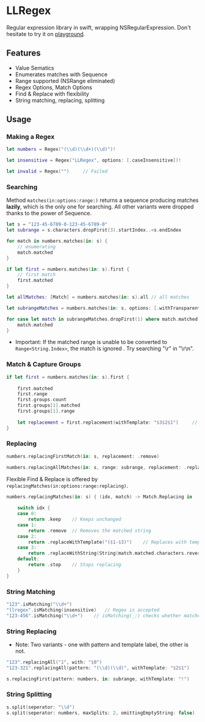 # LLRegex
Regular expression library in swift, wrapping NSRegularExpression.
Don't hesitate to try it on [playground](./LLRegex.playground).

## Features
 * Value Sematics
 * Enumerates matches with Sequence
 * Range supported (NSRange eliminated)
 * Regex Options, Match Options
 * Find & Replace with flexibility
 * String matching, replacing, splitting

## Usage

### Making a Regex  

```swift
let numbers = Regex("(\\d)(\\d+)(\\d)")!

let insensitive = Regex("LLRegex", options: [.caseInsensitive])!

let invalid = Regex("")     // Failed
```

### Searching
 Method `matches(in:options:range:)` returns a sequence producing matches **lazily**, which is the only one for searching. All other variants were dropped thanks to the power of Sequence.
 
```swift
let s = "123-45-6789-0-123-45-6789-0"
let subrange = s.characters.dropFirst(3).startIndex..<s.endIndex

for match in numbers.matches(in: s) {
    // enumerating
    match.matched
}

if let first = numbers.matches(in: s).first {
    // first match
    first.matched
}

let allMatches: [Match] = numbers.matches(in: s).all // all matches

let subrangeMatches = numbers.matches(in: s, options: [.withTransparentBounds], range: subrange)

for case let match in subrangeMatches.dropFirst(1) where match.matched != "6789" {
    match.matched
}
```

- Important: If the matched range is unable to be converted to `Range<String.Index>`, the match is ignored . Try searching "\r" in "\r\n".

### Match & Capture Groups

```swift
if let first = numbers.matches(in: s).first {
    
    first.matched
    first.range
    first.groups.count
    first.groups[1].matched
    first.groups[1].range
    
    let replacement = first.replacement(withTemplate: "$3$2$1")     // Replacement with template
}
```

### Replacing

```swift
numbers.replacingFirstMatch(in: s, replacement: .remove)

numbers.replacingAllMatches(in: s, range: subrange, replacement: .replaceWithTemplate("$3$2$1"))
```

Flexible Find & Replace is offered by `replacingMatches(in:options:range:replacing)`.

```swift  
numbers.replacingMatches(in: s) { (idx, match) -> Match.Replacing in
    
    switch idx {
    case 0:
        return .keep    // Keeps unchanged
    case 1:
        return .remove  // Removes the matched string
    case 2:
        return .replaceWithTemplate("($1-$3)")    // Replaces with template
    case 3:
        return .replaceWithString(String(match.matched.characters.reversed()))   // Replaces with string
    default:
        return .stop    // Stops replacing
    }
}
```

### String Matching

```swift
"123".isMatching("\\d+")
"llregex".isMatching(insensitive)   // Regex is accepted
"123-456".isMatching("\\d+")    // isMatching(_:) checks whether matches entirely
```

### String Replacing
- Note: Two variants - one with pattern and template label, the other is not.

```swift  
"123".replacingAll("1", with: "$0")
"123-321".replacingAll(pattern: "(\\d)(\\d)", withTemplate: "$2$1")

s.replacingFirst(pattern: numbers, in: subrange, withTemplate: "!")
```

### String Splitting

```swift
s.split(seperator: "\\d")
s.split(seperator: numbers, maxSplits: 2, omittingEmptyString: false)
```

